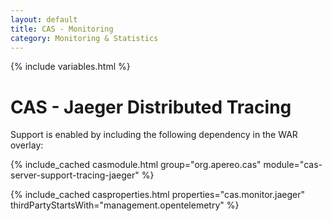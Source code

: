 ```yaml
---
layout: default
title: CAS - Monitoring
category: Monitoring & Statistics
---
```


{% include variables.html %}

# CAS - Jaeger Distributed Tracing

Support is enabled by including the following dependency in the WAR overlay:

{% include_cached casmodule.html group="org.apereo.cas" module="cas-server-support-tracing-jaeger" %}

{% include_cached casproperties.html properties="cas.monitor.jaeger" 
    thirdPartyStartsWith="management.opentelemetry" %}


